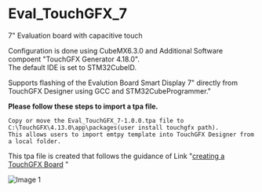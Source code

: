 # Eval_TouchGFX_7
7" Evaluation board with capacitive touch

Configuration is done using CubeMX6.3.0 and Additional Software compoent "TouchGFX Generator 4.18.0".<br>
The default IDE is set to STM32CubeID.<br>

Supports flashing of the Evalution Board Smart Display 7" directly from TouchGFX Designer using GCC and STM32CubeProgrammer."


**Please follow these steps to import a tpa file.**

```
Copy or move the Eval_TouchGFX_7-1.0.0.tpa file to C:\TouchGFX\4.13.0\app\packages(user install touchgfx path).
This allows users to import emtpy template into TouchGFX Designer from a local folder.
```

This tpa file is created that follows the guidance of Link "[creating a TouchGFX Board](https://support.touchgfx.com/4.18/docs/development/scenarios/scenarios-create-at) "

![Image 1](https://user-images.githubusercontent.com/7386787/148874715-7a999335-3266-4ee9-9d5a-909f937d8013.png)
